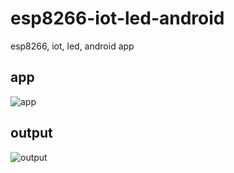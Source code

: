 # esp8266-iot-led-android
esp8266, iot, led, android app

## app
![app](https://github.com/imvickykumar999/esp8266-iot-led-android/blob/main/Screenshots/screenshot.jpeg?raw=true)

## output

![output](https://github.com/imvickykumar999/esp8266-iot-led-android/blob/main/Screenshots/output.jpg?raw=true)
